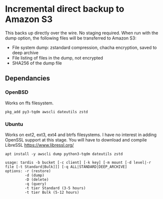 # Incremental direct backup to Amazon S3
This backs up directly over the wire. No staging required.
When run with the dump option, the following files will be transferred to Amazon S3:
* File system dump: zstandard compression, chacha encryption, saved to deep archive
* File listing of files in the dump, not encrypted
* SHA256 of the dump file
## Dependancies
### OpenBSD
Works on ffs filesystem.
```
pkg_add py3-tqdm awscli dateutils zstd
```
### Ubuntu
Works on ext2, ext3, ext4 and btrfs filesystems.
I have no interest in adding OpenSSL support at this stage.
You will have to download and compile LibreSSL https://www.libressl.org/
```
apt install -y awscli dump python3-tqdm dateutils zstd
```

```
usage: tardis -b bucket [-c client] [-k key] [-m mount [-d level|-r file [-t Standard|Bulk]]] [-q ALL|STANDARD|DEEP_ARCHIVE]
options: -r (restore)
         -d (dump)
         -D (delete)
         -q (query)
         -t tier Standard (3-5 hours)
         -t tier Bulk (5-12 hours)
```
